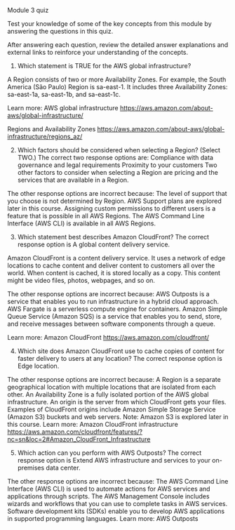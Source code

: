 Module 3 quiz

Test your knowledge of some of the key concepts from this module by answering the questions in this quiz.

After answering each question, review the detailed answer explanations and external links to reinforce your understanding of the concepts.

1) Which statement is TRUE for the AWS global infrastructure?

A Region consists of two or more Availability Zones.
For example, the South America (São Paulo) Region is sa-east-1. It includes three Availability Zones: sa-east-1a, sa-east-1b, and sa-east-1c.

Learn more:
AWS global infrastructure
https://aws.amazon.com/about-aws/global-infrastructure/

Regions and Availability Zones
https://aws.amazon.com/about-aws/global-infrastructure/regions_az/


2) Which factors should be considered when selecting a Region? (Select TWO.)
The correct two response options are:
Compliance with data governance and legal requirements
Proximity to your customers
Two other factors to consider when selecting a Region are pricing and the services that are available in a Region.
 
The other response options are incorrect because:
The level of support that you choose is not determined by Region. AWS Support plans are explored later in this course.
Assigning custom permissions to different users is a feature that is possible in all AWS Regions.
The AWS Command Line Interface (AWS CLI) is available in all AWS Regions.

3) Which statement best describes Amazon CloudFront?
The correct response option is A global content delivery service.
 
Amazon CloudFront is a content delivery service. It uses a network of edge locations to cache content and deliver content to customers all over the world. When content is cached, it is stored locally as a copy. This content might be video files, photos, webpages, and so on.
 
The other response options are incorrect because:
AWS Outposts is a service that enables you to run infrastructure in a hybrid cloud approach.
AWS Fargate is a serverless compute engine for containers.
Amazon Simple Queue Service (Amazon SQS) is a service that enables you to send, store, and receive messages between software components through a queue.

Learn more:
Amazon CloudFront
https://aws.amazon.com/cloudfront/

4) Which site does Amazon CloudFront use to cache copies of content for faster delivery to users at any location?
The correct response option is Edge location.
 
The other response options are incorrect because:
A Region is a separate geographical location with multiple locations that are isolated from each other.
An Availability Zone is a fully isolated portion of the AWS global infrastructure.
An origin is the server from which CloudFront gets your files. Examples of CloudFront origins include Amazon Simple Storage Service (Amazon S3) buckets and web servers. Note: Amazon S3 is explored later in this course.
Learn more:
Amazon CloudFront infrastructure
https://aws.amazon.com/cloudfront/features/?nc=sn&loc=2#Amazon_CloudFront_Infrastructure

5) Which action can you perform with AWS Outposts?
The correct response option is Extend AWS infrastructure and services to your on-premises data center.
 
The other response options are incorrect because:
The AWS Command Line Interface (AWS CLI) is used to automate actions for AWS services and applications through scripts.
The AWS Management Console includes wizards and workflows that you can use to complete tasks in AWS services.
Software development kits (SDKs) enable you to develop AWS applications in supported programming languages.
Learn more:
AWS Outposts
